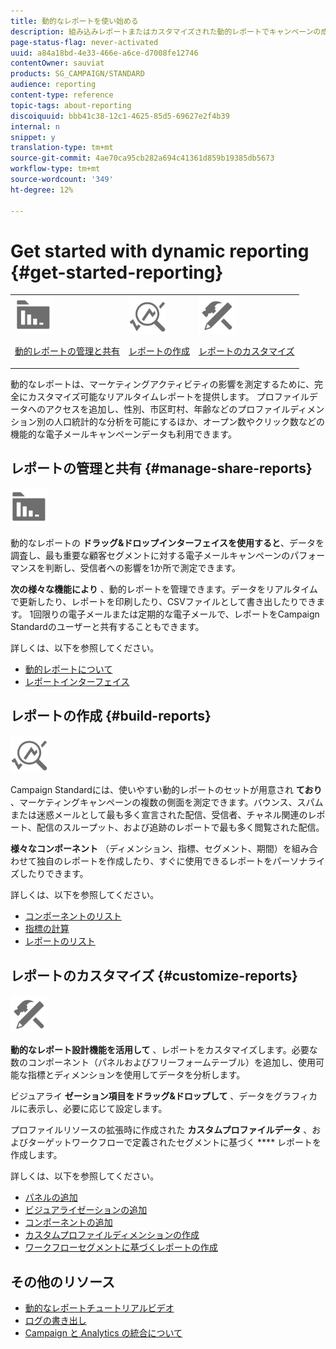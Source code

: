 ```yaml
---
title: 動的なレポートを使い始める
description: 組み込みレポートまたはカスタマイズされた動的レポートでキャンペーンの成功を分析します。
page-status-flag: never-activated
uuid: a84a18bd-4e33-466e-a6ce-d7008fe12746
contentOwner: sauviat
products: SG_CAMPAIGN/STANDARD
audience: reporting
content-type: reference
topic-tags: about-reporting
discoiquuid: bbb41c38-12c1-4625-85d5-69627e2f4b39
internal: n
snippet: y
translation-type: tm+mt
source-git-commit: 4ae70ca95cb282a694c41361d859b19385db5673
workflow-type: tm+mt
source-wordcount: '349'
ht-degree: 12%

---
```



# Get started with dynamic reporting {#get-started-reporting}

<table>
<tr>
<td><img src="assets/do-not-localize/icon_manage.svg" width="60px"><p><a href="#manage-share-reports">動的レポートの管理と共有</a></p></td>
<td><img src="assets/do-not-localize/icon_build.svg" width="60px"><p><a href="#build-reports">レポートの作成</a></p></td>
<td><img src="assets/do-not-localize/icon_customize.svg" width="60px"><p><a href="#customize-reports">レポートのカスタマイズ</a></p></td></tr>
</table>

動的なレポートは、マーケティングアクティビティの影響を測定するために、完全にカスタマイズ可能なリアルタイムレポートを提供します。 プロファイルデータへのアクセスを追加し、性別、市区町村、年齢などのプロファイルディメンション別の人口統計的な分析を可能にするほか、オープン数やクリック数などの機能的な電子メールキャンペーンデータも利用できます。

## レポートの管理と共有 {#manage-share-reports}

<img src="assets/do-not-localize/icon_manage.svg" width="60px">

動的なレポートの **ドラッグ&amp;ドロップインターフェイスを使用すると**、データを調査し、最も重要な顧客セグメントに対する電子メールキャンペーンのパフォーマンスを判断し、受信者への影響を1か所で測定できます。

**次の様々な機能により** 、動的レポートを管理できます。データをリアルタイムで更新したり、レポートを印刷したり、CSVファイルとして書き出したりできます。 1回限りの電子メールまたは定期的な電子メールで、レポートをCampaign Standardのユーザーと共有することもできます。

詳しくは、以下を参照してください。

* [動的レポートについて](../../reporting/using/about-dynamic-reports.md)
* [レポートインターフェイス](../../reporting/using/reporting-interface.md)

## レポートの作成 {#build-reports}

<img src="assets/do-not-localize/icon_build.svg" width="60px">

Campaign Standardには、使いやすい動的レポートのセットが用意され **ており** 、マーケティングキャンペーンの複数の側面を測定できます。バウンス、スパムまたは迷惑メールとして最も多く宣言された配信、受信者、チャネル関連のレポート、配信のスループット、および追跡のレポートで最も多く閲覧された配信。

**様々なコンポーネント** （ディメンション、指標、セグメント、期間）を組み合わせて独自のレポートを作成したり、すぐに使用できるレポートをパーソナライズしたりできます。

詳しくは、以下を参照してください。

* [コンポーネントのリスト](../../reporting/using/list-of-components-.md)
* [指標の計算](../../reporting/using/indicator-calculation.md)
* [レポートのリスト](../../reporting/using/defining-the-report-period.md)

## レポートのカスタマイズ {#customize-reports}

<img src="assets/do-not-localize/icon_customize.svg" width="60px">

**動的なレポート設計機能を活用して** 、レポートをカスタマイズします。必要な数のコンポーネント（パネルおよびフリーフォームテーブル）を追加し、使用可能な指標とディメンションを使用してデータを分析します。

ビジュアライ **ゼーション項目をドラッグ&amp;ドロップして** 、データをグラフィカルに表示し、必要に応じて設定します。

プロファイルリソースの拡張時に作成された **カスタムプロファイルデータ** 、およびターゲットワークフローで定義されたセグメントに基づく **** レポートを作成します。

詳しくは、以下を参照してください。

* [パネルの追加](../../reporting/using/adding-panels.md)
* [ビジュアライゼーションの追加](../../reporting/using/adding-visualizations.md)
* [コンポーネントの追加](../../reporting/using/adding-components.md)
* [カスタムプロファイルディメンションの作成](../../reporting/using/creating-a-custom-profile-dimension.md)
* [ワークフローセグメントに基づくレポートの作成](../../reporting/using/creating-a-report-workflow-segment.md)

## その他のリソース

* [動的なレポートチュートリアルビデオ](https://docs.adobe.com/content/help/en/campaign-standard-learn/tutorials/reporting/exploring-reports.html)
* [ログの書き出し](../../automating/using/exporting-logs.md)
* [Campaign と Analytics の統合について](../../integrating/using/about-campaign-analytics-integration.md)
